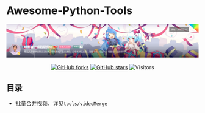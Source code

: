 # Awesome-Python-Tools

<div align="center">

[![BILIBILI](https://raw.githubusercontent.com/Fafa-DL/readme-data/main/Bilibili.png)](https://space.bilibili.com/46880349)


[![GitHub forks](https://img.shields.io/github/forks/Fafa-DL/Awesome-Python-Tools)](https://github.com/Fafa-DL/Awesome-Python-Tools)
[![GitHub stars](https://img.shields.io/github/stars/Fafa-DL/Awesome-Python-Tools)](https://github.com/Fafa-DL/Awesome-Python-Tools)
![Visitors](https://visitor-badge.glitch.me/badge?page_id=Fafa-DL.Awesome-Python-Tools&right_color=yellow)

</div>

## 目录
- 批量合并视频，详见`tools/videoMerge`